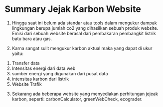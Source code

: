 # Summary Jejak Karbon Website
1. Hingga saat ini belum ada standar atau tools dalam mengukur dampak lingkungan berupa jumlah co2 yang dihasilkan sebuah produk website. Emisi dari sebuah website berasal dari pembakaran pembangkit listrik batu bara atau gas.

2. Karna sangat sulit mengukur karbon aktual maka yang dapat di ukur yaitu: 
  1) Transfer data 
  2) Intensitas energi dari data web
  3) sumber energi yang digunakan dari pusat data 
  4) intensitas karbon dari listrik
  5) Website Trafik

3. Sekarang ada beberapa website yang menyediakan perhitungan jejeak karbon, seperti: carbonCalculator, greenWebCheck, ecograder. 